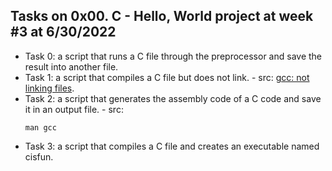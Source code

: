 ## Tasks on 0x00. C - Hello, World project at week #3 at 6/30/2022 
 - Task 0: a script that runs a C file through the preprocessor and save the result into another file.
 - Task 1: a script that compiles a C file but does not link. - src: [gcc: not linking files](https://stackoverflow.com/questions/11993318/gcc-not-linking-files).
 - Task 2: a script that generates the assembly code of a C code and save it in an output file. - src: <pre><code>man gcc</code></pre>
 - Task 3: a script that compiles a C file and creates an executable named cisfun.

